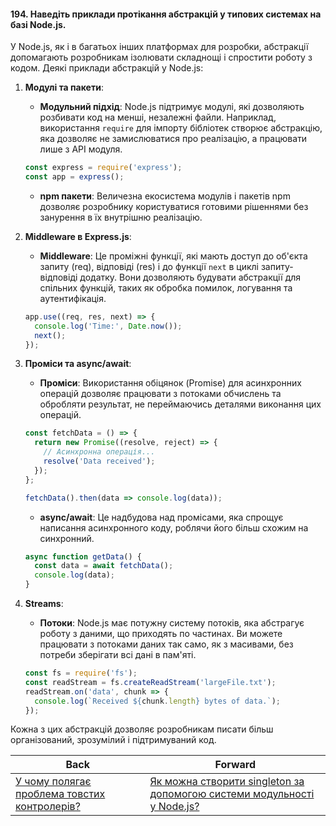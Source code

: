#### 194. Наведіть приклади протікання абстракцій у типових системах на базі Node.js.

У Node.js, як і в багатьох інших платформах для розробки, абстракції допомагають розробникам ізолювати складнощі і спростити роботу з кодом. Деякі приклади абстракцій у Node.js:

1. **Модулі та пакети**:
   - **Модульний підхід**: Node.js підтримує модулі, які дозволяють розбивати код на менші, незалежні файли. Наприклад, використання `require` для імпорту бібліотек створює абстракцію, яка дозволяє не замислюватися про реалізацію, а працювати лише з API модуля.
   ```js
   const express = require('express');
   const app = express();
   ```
   - **npm пакети**: Величезна екосистема модулів і пакетів npm дозволяє розробнику користуватися готовими рішеннями без занурення в їх внутрішню реалізацію.

2. **Middleware в Express.js**:
   - **Middleware**: Це проміжні функції, які мають доступ до об'єкта запиту (req), відповіді (res) і до функції `next` в циклі запиту-відповіді додатку. Вони дозволяють будувати абстракції для спільних функцій, таких як обробка помилок, логування та аутентифікація.
   ```js
   app.use((req, res, next) => {
     console.log('Time:', Date.now());
     next();
   });
   ```

3. **Проміси та async/await**:
   - **Проміси**: Використання обіцянок (Promise) для асинхронних операцій дозволяє працювати з потоками обчислень та обробляти результат, не переймаючись деталями виконання цих операцій.
   ```js
   const fetchData = () => {
     return new Promise((resolve, reject) => {
       // Асинхронна операція...
       resolve('Data received');
     });
   };

   fetchData().then(data => console.log(data));
   ```
   - **async/await**: Це надбудова над промісами, яка спрощує написання асинхронного коду, роблячи його більш схожим на синхронний.
   ```js
   async function getData() {
     const data = await fetchData();
     console.log(data);
   }
   ```

4. **Streams**:
   - **Потоки**: Node.js має потужну систему потоків, яка абстрагує роботу з даними, що приходять по частинах. Ви можете працювати з потоками даних так само, як з масивами, без потреби зберігати всі дані в пам'яті.
   ```js
   const fs = require('fs');
   const readStream = fs.createReadStream('largeFile.txt');
   readStream.on('data', chunk => {
     console.log(`Received ${chunk.length} bytes of data.`);
   });
   ```

Кожна з цих абстракцій дозволяє розробникам писати більш організований, зрозумілий і підтримуваний код.

| Back | Forward |
|---|---|
| [У чому полягає проблема товстих контролерів?](/ua/strong-middle/questions-for-an-application-programmer-on-nodejs/whats-the-problem-with-fat-controllers.md)  | [Як можна створити singleton за допомогою системи модульності у Node.js?](/ua/strong-middle/questions-for-an-application-programmer-on-nodejs/how-can-i-create-a-singleton-using-the-module-system-in-nodejs.md) |